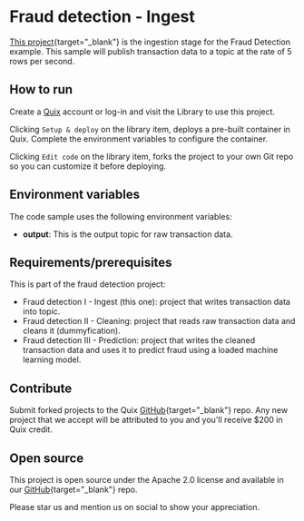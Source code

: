 # Fraud detection - Ingest

[This project](https://github.com/quixio/quix-library/tree/main/python/sources/Fraud-Ingest){target="_blank"} is the ingestion stage for the Fraud Detection example. This sample will publish transaction data to a topic at the rate of 5 rows per second.

## How to run

Create a [Quix](https://portal.platform.quix.ai/self-sign-up?xlink=github) account or log-in and visit the Library to use this project.

Clicking `Setup & deploy` on the library item, deploys a pre-built container in Quix. Complete the environment variables to configure the container.

Clicking `Edit code` on the library item, forks the project to your own Git repo so you can customize it before deploying.

## Environment variables

The code sample uses the following environment variables:

- **output**: This is the output topic for raw transaction data.

## Requirements/prerequisites

This is part of the fraud detection project:

- Fraud detection I - Ingest (this one): project that writes transaction data into topic.
- Fraud detection II - Cleaning: project that reads raw transaction data and cleans it (dummyfication). 
- Fraud detection III - Prediction: project that writes the cleaned transaction data and uses it to predict fraud using a loaded machine learning model. 


## Contribute

Submit forked projects to the Quix [GitHub](https://github.com/quixio/quix-library){target="_blank"} repo. Any new project that we accept will be attributed to you and you'll receive $200 in Quix credit.

## Open source

This project is open source under the Apache 2.0 license and available in our [GitHub](https://github.com/quixio/quix-library){target="_blank"} repo.

Please star us and mention us on social to show your appreciation.

